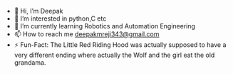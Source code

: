 - 👋 Hi, I’m Deepak
- 👀 I’m interested in python,C etc
- 🌱 I’m currently learning Robotics and Automation Engineering
- 📫 How to reach me deepakmreji343@gmail.com
- ⚡ Fun-Fact: The Little Red Riding Hood was actually supposed to have a very different ending where actually the Wolf and the girl eat the old grandama.

<!---
WizCreative/WizCreative is a ✨ special ✨ repository because its `README.md` (this file) appears on your GitHub profile.
You can click the Preview link to take a look at your changes.
--->
